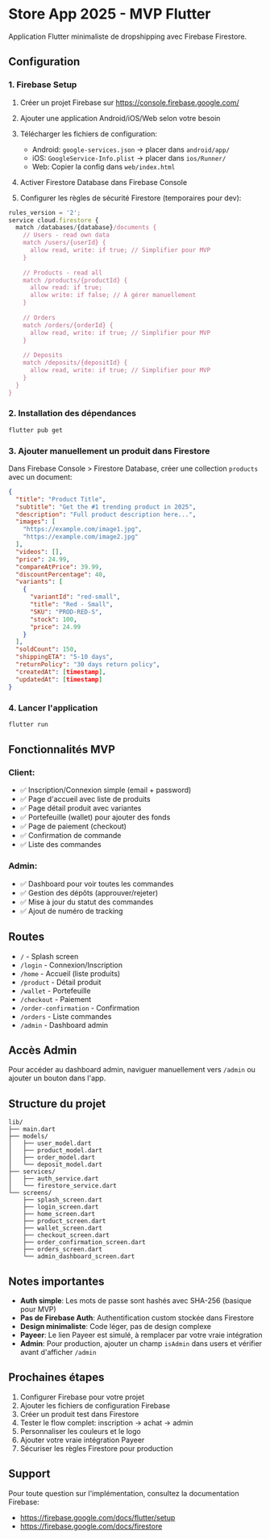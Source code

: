 # Store App 2025 - MVP Flutter

Application Flutter minimaliste de dropshipping avec Firebase Firestore.

## Configuration

### 1. Firebase Setup

1. Créer un projet Firebase sur https://console.firebase.google.com/
2. Ajouter une application Android/iOS/Web selon votre besoin
3. Télécharger les fichiers de configuration:
   - Android: `google-services.json` → placer dans `android/app/`
   - iOS: `GoogleService-Info.plist` → placer dans `ios/Runner/`
   - Web: Copier la config dans `web/index.html`

4. Activer Firestore Database dans Firebase Console

5. Configurer les règles de sécurité Firestore (temporaires pour dev):

```javascript
rules_version = '2';
service cloud.firestore {
  match /databases/{database}/documents {
    // Users - read own data
    match /users/{userId} {
      allow read, write: if true; // Simplifier pour MVP
    }
    
    // Products - read all
    match /products/{productId} {
      allow read: if true;
      allow write: if false; // À gérer manuellement
    }
    
    // Orders
    match /orders/{orderId} {
      allow read, write: if true; // Simplifier pour MVP
    }
    
    // Deposits
    match /deposits/{depositId} {
      allow read, write: if true; // Simplifier pour MVP
    }
  }
}
```

### 2. Installation des dépendances

```bash
flutter pub get
```

### 3. Ajouter manuellement un produit dans Firestore

Dans Firebase Console > Firestore Database, créer une collection `products` avec un document:

```json
{
  "title": "Product Title",
  "subtitle": "Get the #1 trending product in 2025",
  "description": "Full product description here...",
  "images": [
    "https://example.com/image1.jpg",
    "https://example.com/image2.jpg"
  ],
  "videos": [],
  "price": 24.99,
  "compareAtPrice": 39.99,
  "discountPercentage": 40,
  "variants": [
    {
      "variantId": "red-small",
      "title": "Red - Small",
      "SKU": "PROD-RED-S",
      "stock": 100,
      "price": 24.99
    }
  ],
  "soldCount": 150,
  "shippingETA": "5-10 days",
  "returnPolicy": "30 days return policy",
  "createdAt": [timestamp],
  "updatedAt": [timestamp]
}
```

### 4. Lancer l'application

```bash
flutter run
```

## Fonctionnalités MVP

### Client:
- ✅ Inscription/Connexion simple (email + password)
- ✅ Page d'accueil avec liste de produits
- ✅ Page détail produit avec variantes
- ✅ Portefeuille (wallet) pour ajouter des fonds
- ✅ Page de paiement (checkout)
- ✅ Confirmation de commande
- ✅ Liste des commandes

### Admin:
- ✅ Dashboard pour voir toutes les commandes
- ✅ Gestion des dépôts (approuver/rejeter)
- ✅ Mise à jour du statut des commandes
- ✅ Ajout de numéro de tracking

## Routes

- `/` - Splash screen
- `/login` - Connexion/Inscription
- `/home` - Accueil (liste produits)
- `/product` - Détail produit
- `/wallet` - Portefeuille
- `/checkout` - Paiement
- `/order-confirmation` - Confirmation
- `/orders` - Liste commandes
- `/admin` - Dashboard admin

## Accès Admin

Pour accéder au dashboard admin, naviguer manuellement vers `/admin` ou ajouter un bouton dans l'app.

## Structure du projet

```
lib/
├── main.dart
├── models/
│   ├── user_model.dart
│   ├── product_model.dart
│   ├── order_model.dart
│   └── deposit_model.dart
├── services/
│   ├── auth_service.dart
│   └── firestore_service.dart
└── screens/
    ├── splash_screen.dart
    ├── login_screen.dart
    ├── home_screen.dart
    ├── product_screen.dart
    ├── wallet_screen.dart
    ├── checkout_screen.dart
    ├── order_confirmation_screen.dart
    ├── orders_screen.dart
    └── admin_dashboard_screen.dart
```

## Notes importantes

- **Auth simple**: Les mots de passe sont hashés avec SHA-256 (basique pour MVP)
- **Pas de Firebase Auth**: Authentification custom stockée dans Firestore
- **Design minimaliste**: Code léger, pas de design complexe
- **Payeer**: Le lien Payeer est simulé, à remplacer par votre vraie intégration
- **Admin**: Pour production, ajouter un champ `isAdmin` dans users et vérifier avant d'afficher `/admin`

## Prochaines étapes

1. Configurer Firebase pour votre projet
2. Ajouter les fichiers de configuration Firebase
3. Créer un produit test dans Firestore
4. Tester le flow complet: inscription → achat → admin
5. Personnaliser les couleurs et le logo
6. Ajouter votre vraie intégration Payeer
7. Sécuriser les règles Firestore pour production

## Support

Pour toute question sur l'implémentation, consultez la documentation Firebase:
- https://firebase.google.com/docs/flutter/setup
- https://firebase.google.com/docs/firestore
